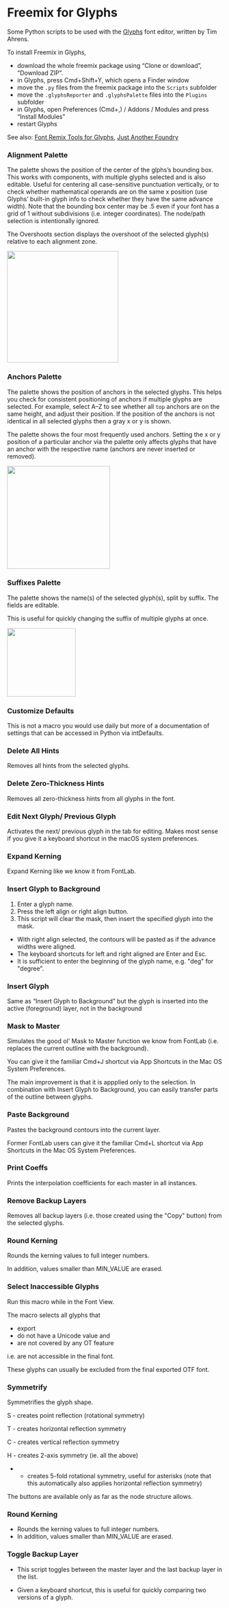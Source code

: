 Freemix for Glyphs
=================

Some Python scripts to be used with the [Glyphs](http://www.glyphsapp.com/) font editor, written by Tim Ahrens.

To install Freemix in Glyphs,

* download the whole freemix package using “Clone or download”, “Download ZIP”.
* in Glyphs, press Cmd+Shift+Y, which opens a Finder window
* move the `.py` files from the freemix package into the `Scripts` subfolder
* move the `.glyphsReporter` and `.glyphsPalette` files into the `Plugins` subfolder
* in Glyphs, open Preferences (Cmd+,) / Addons / Modules and press “Install Modules”
* restart Glyphs

See also: [Font Remix Tools for Glyphs](http://remix-tools.com/glyphsapp), [Just Another Foundry](http://justanotherfoundry.com/)

### Alignment Palette

The palette shows the position of the center of the glphs’s bounding box. This works with components, with multiple glyphs selected and is also editable. Useful for centering all case-sensitive punctuation vertically, or to check whether mathematical operands are on the same x position (use Glyphs’ built-in glyph info to check whether they have the same advance width).
Note that the bounding box center may be .5 even if your font has a grid of 1 without subdivisions (i.e. integer coordinates). The node/path selection is intentionally ignored.

The Overshoots section displays the overshoot of the selected glyph(s) relative to each alignment zone.

<img src="https://raw.githubusercontent.com/justanotherfoundry/freemix-glyphsapp/master/AlignmentPalette/AlignmentPalette.png" width="260" />


### Anchors Palette

The palette shows the position of anchors in the selected glyphs. This helps you check for consistent positioning of anchors if multiple glyphs are selected. For example, select A–Z to see whether all `top` anchors are on the same height, and adjust their position. If the position of the anchors is not identical in all selected glyphs then a gray x or y is shown.

The palette shows the four most frequently used anchors. Setting the x or y position of a particular anchor via the palette only affects glyphs that have an anchor with the respective name (anchors are never inserted or removed).

<img src="https://raw.githubusercontent.com/justanotherfoundry/freemix-glyphsapp/master/AnchorsPalette/AnchorsPalette.png" width="240" />


### Suffixes Palette

The palette shows the name(s) of the selected glyph(s), split by suffix. The fields are editable.

This is useful for quickly changing the suffix of multiple glyphs at once.

<img src="https://raw.githubusercontent.com/justanotherfoundry/freemix-glyphsapp/master/SuffixesPalette/SuffixesPalette.png" width="160" />


### Customize Defaults

This is not a macro you would use daily but more of a documentation of settings that can be accessed in Python via intDefaults.


### Delete All Hints

Removes all hints from the selected glyphs.


### Delete Zero-Thickness Hints

Removes all zero-thickness hints from all glyphs in the font.


### Edit Next Glyph/ Previous Glyph

Activates the next/ previous glyph in the tab for editing. Makes most sense if you give it a keyboard shortcut in the macOS system preferences.


### Expand Kerning

Expand Kerning like we know it from FontLab.


### Insert Glyph to Background

1. Enter a glyph name.
2. Press the left align or right align button.
3. This script will clear the mask, then insert the specified glyph into the mask.

- With right align selected, the contours will be pasted as if the advance widths were aligned.
- The keyboard shortcuts for left and right aligned are Enter and Esc.
- It is sufficient to enter the beginning of the glyph name, e.g. "deg" for "degree".


### Insert Glyph

Same as “Insert Glyph to Background” but the glyph is inserted into the active (foreground) layer, not in the background


### Mask to Master

Simulates the good ol' Mask to Master function we know from FontLab
(i.e. replaces the current outline with the background).

You can give it the familiar Cmd+J shortcut via App Shortcuts
in the Mac OS System Preferences.

The main improvement is that it is appplied only to the selection.
In combination with Insert Glyph to Background, you can easily
transfer parts of the outline between glyphs.


### Paste Background

Pastes the background contours into the current layer.

Former FontLab users can give it the familiar Cmd+L shortcut via App Shortcuts
in the Mac OS System Preferences.


### Print Coeffs

Prints the interpolation coefficients for each master in all instances.


### Remove Backup Layers

Removes all backup layers (i.e. those created using the "Copy" button) from the selected glyphs.


### Round Kerning

Rounds the kerning values to full integer numbers.

In addition, values smaller than MIN_VALUE are erased.


### Select Inaccessible Glyphs

Run this macro while in the Font View.

The macro selects all glyphs that
- export
- do not have a Unicode value and
- are not covered by any OT feature

i.e. are not accessible in the final font.

These glyphs can usually be excluded from the final exported OTF font.


### Symmetrify

Symmetrifies the glyph shape.

S - creates point reflection (rotational symmetry)

T - creates horizontal reflection symmetry

C - creates vertical reflection symmetry

H - creates 2-axis symmetry (ie. all the above)

* - creates 5-fold rotational symmetry, useful for asterisks (note that this automatically also applies horizontal reflection symmetry)

The buttons are available only as far as the node structure allows.

### Round Kerning

- Rounds the kerning values to full integer numbers.
- In addition, values smaller than MIN_VALUE are erased.

### Toggle Backup Layer

- This script toggles between the master layer and the last backup layer in the list.

- Given a keyboard shortcut, this is useful for quickly comparing two versions of a glyph.
